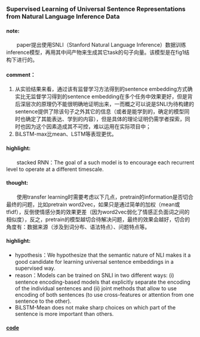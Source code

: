 ### Supervised Learning of Universal Sentence Representations from Natural Language Inference Data

#### note:
&emsp;&emsp;paper提出使用SNLI（Stanford Natural Language Inference）数据训练inference模型，再用其中间产物来生成其它task的句子向量。该模型是在fig1结构下进行的。

#### comment：
  1. 从实验结果来看，通过该有监督学习方法得到的sentence embedding方式确实比无监督学习得到的sentence embedding在多个任务中效果更好，但是背后深层次的原理仍不能很明确地证明出来，一而概之可以说是SNLI为待构建的sentence提供了除该句子之外其它的信息（或者是能学到的，确定的模型同时也确定了其能表达、学到的内容），但是具体的理论证明仍需学者探索，同时也因为这个因素造成其不可控，难以运用在实际项目中；
  2. BiLSTM-max比mean、LSTM等表现更优。
  
#### highlight:
&emsp;&emsp;stacked RNN：The goal of a such model is to encourage each recurrent level to operate at a different timescale.

#### thought:
&emsp;&emsp;使用transfer learning时需要考虑以下几点，pretrain的information是否切合最终的问题，比如pretrain word2vec，如果只是通过简单的加权（mean或tfidf），反倒使情感分类的效果更差（因为word2vec弱化了情感正负面词之间的相似度），反之，pretrain的模型越切合待解决问题，最终的效果会越好，切合的角度有：数据来源（涉及到词分布、语法特点）、问题特点等。

#### highlight:
  * hypothesis：We hypothesize that the semantic nature of NLI makes it a good candidate for learning universal sentence embeddings in a supervised way.
  * reason：Models can be trained on SNLI in two different ways: (i) sentence encoding-based models that explicitly separate the encoding of the individual sentences and (ii) joint methods that allow to use encoding of both sentences (to use cross-features or attention from one sentence to the other).
  * BiLSTM-Mean does not make sharp choices on which part of the sentence is more important than others.

#### [code](https://github.com/facebookresearch/)
